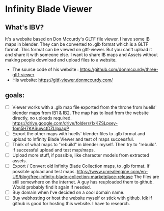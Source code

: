 # Infinity Blade Viewer 
## What's IBV?
It's a website based on Don Mccurdy's GLTF file viewer. I have some IB maps in blender. They can be converted to .glb format which is a GLTF format.
This format can be viewed on gltf-viewer. But you can't upload it and share it with someone else. I want to share IB maps and Assets without making people download and upload files to a website. 
- The source code of his website : https://github.com/donmccurdy/three-gltf-viewer 
- His website: https://gltf-viewer.donmccurdy.com/

## goals:
- [ ] Viewer works with a .glb map file exported from the throne from 
huells' blender maps from IB1 & IB2. The map has to load from the website directly, no uploads required.
https://drive.google.com/drive/folders/1xKZSLpxey-1om5H7KASuwctDZLlpxapP
- [ ] Export the other maps with huells' blender files to .glb format and upload to Infinity Blade Viewer and test of maps successful.
- [ ] Think of what maps to "rebuild" in blender myself. Then try to "rebuild". If successful upload and test map/maps. 
- [ ] Upload more stuff, if possible, like character models from extracted assets.
- [ ] Export / Convert old Infinity Blade Collection maps, to .glb format. If possible upload and test maps.
      https://www.unrealengine.com/en-US/blog/free-infinity-blade-collection-marketplace-release
      The files are still somewhere on the internet. A guy has reuploaded them to github. Would probably find it again if needed.
- [ ] Buy domain when I've decided on a cool domain name.
- [ ] Buy webhosting or host the website myself or stick with github. Idk if github is good for hosting this website. I have to research.
